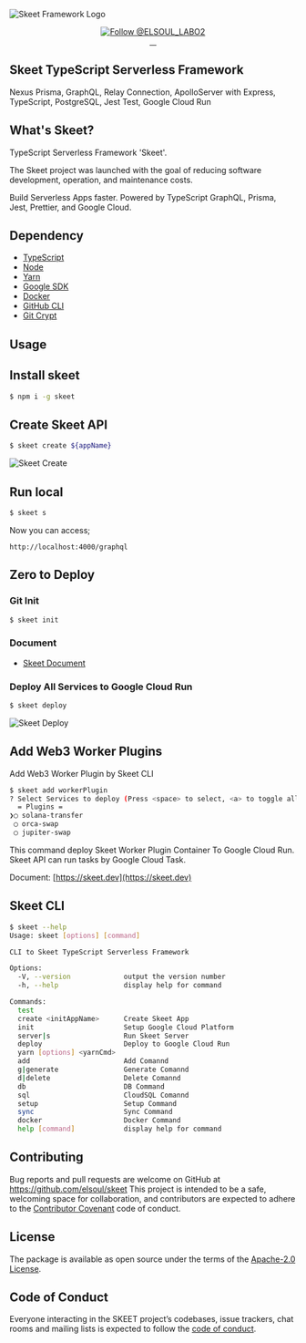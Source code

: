![Skeet Framework Logo](https://user-images.githubusercontent.com/20677823/221215449-93a7b5a8-5f33-4da8-9dd4-d0713db0a280.png)

<p align="center">
  <a href="https://twitter.com/intent/follow?screen_name=ELSOUL_LABO2">
    <img src="https://img.shields.io/twitter/follow/ELSOUL_LABO2.svg?label=Follow%20@ELSOUL_LABO2" alt="Follow @ELSOUL_LABO2" />
  </a>
  <br/>

  <a aria-label="npm version" href="https://www.npmjs.com/package/skeet">
    <img alt="" src="https://badgen.net/npm/v/skeet">
  </a>
  <a aria-label="Downloads Number" href="https://www.npmjs.com/package/skeet">
    <img alt="" src="https://badgen.net/npm/dt/skeet">
  </a>
  <a aria-label="License" href="https://github.com/elsoul/skeet/blob/master/LICENSE.txt">
    <img alt="" src="https://badgen.net/badge/license/Apache/blue">
  </a>
    <a aria-label="Code of Conduct" href="https://github.com/elsoul/skeet/blob/master/CODE_OF_CONDUCT.md">
    <img alt="" src="https://img.shields.io/badge/Contributor%20Covenant-2.1-4baaaa.svg">
  </a>
</p>

## Skeet TypeScript Serverless Framework

Nexus Prisma, GraphQL, Relay Connection, ApolloServer with Express, TypeScript, PostgreSQL, Jest Test, Google Cloud Run

## What's Skeet?

TypeScript Serverless Framework 'Skeet'.

The Skeet project was launched with the goal of reducing software development, operation, and maintenance costs.

Build Serverless Apps faster.
Powered by TypeScript GraphQL, Prisma, Jest, Prettier, and Google Cloud.

## Dependency

- [TypeScript](https://www.typescriptlang.org/)
- [Node](https://nodejs.org/)
- [Yarn](https://yarnpkg.com/)
- [Google SDK](https://cloud.google.com/sdk/docs)
- [Docker](https://www.docker.com/)
- [GitHub CLI](https://cli.github.com/)
- [Git Crypt](https://github.com/AGWA/git-crypt)

## Usage

## Install skeet

```bash
$ npm i -g skeet
```

## Create Skeet API

```bash
$ skeet create ${appName}
```

![Skeet Create](https://storage.googleapis.com/skeet-assets/animation/skeet-create-compressed.gif)

## Run local

```bash
$ skeet s
```

Now you can access;

`http://localhost:4000/graphql`

## Zero to Deploy

### Git Init

```bash
$ skeet init
```

### Document

- [Skeet Document](https://skeet.dev)

### Deploy All Services to Google Cloud Run

```bash
$ skeet deploy
```

![Skeet Deploy](https://storage.googleapis.com/skeet-assets/animation/skeet-deploy-compressed.gif)

## Add Web3 Worker Plugins

Add Web3 Worker Plugin by Skeet CLI

```bash
$ skeet add workerPlugin
? Select Services to deploy (Press <space> to select, <a> to toggle all, <i> to invert selection, and <enter> to proceed)
  = Plugins =
❯◯ solana-transfer
 ◯ orca-swap
 ◯ jupiter-swap
```

This command deploy Skeet Worker Plugin Container To Google Cloud Run.
Skeet API can run tasks by Google Cloud Task.

Document: [https://skeet.dev](https://skeet.dev)

## Skeet CLI

```bash
$ skeet --help
Usage: skeet [options] [command]

CLI to Skeet TypeScript Serverless Framework

Options:
  -V, --version             output the version number
  -h, --help                display help for command

Commands:
  test
  create <initAppName>      Create Skeet App
  init                      Setup Google Cloud Platform
  server|s                  Run Skeet Server
  deploy                    Deploy to Google Cloud Run
  yarn [options] <yarnCmd>
  add                       Add Comannd
  g|generate                Generate Comannd
  d|delete                  Delete Comannd
  db                        DB Command
  sql                       CloudSQL Comannd
  setup                     Setup Command
  sync                      Sync Command
  docker                    Docker Command
  help [command]            display help for command
```

## Contributing

Bug reports and pull requests are welcome on GitHub at https://github.com/elsoul/skeet This project is intended to be a safe, welcoming space for collaboration, and contributors are expected to adhere to the [Contributor Covenant](http://contributor-covenant.org) code of conduct.

## License

The package is available as open source under the terms of the [Apache-2.0 License](https://www.apache.org/licenses/LICENSE-2.0).

## Code of Conduct

Everyone interacting in the SKEET project’s codebases, issue trackers, chat rooms and mailing lists is expected to follow the [code of conduct](https://github.com/elsoul/skeet/blob/master/CODE_OF_CONDUCT.md).
